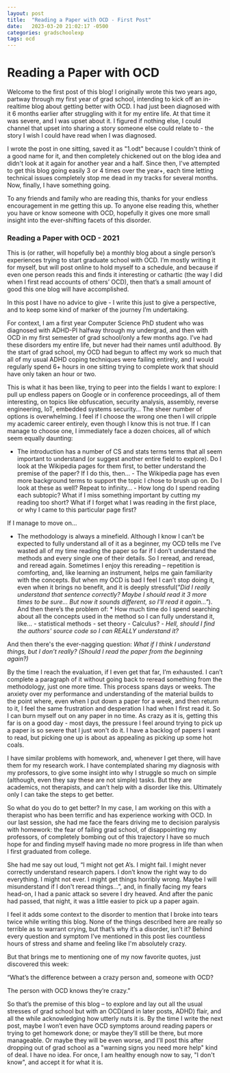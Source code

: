 ```yaml
---
layout: post
title:  "Reading a Paper with OCD - First Post"
date:   2023-03-20 21:02:17 -0500
categories: gradschoolexp
tags: ocd
---
```



# Reading a Paper with OCD
Welcome to the first post of this blog! I originally wrote this two years ago, partway through my first year of grad school, intending to kick off an in-realtime blog about getting better with OCD. I had just been diagnosed with it 6 months earlier after struggling with it for my entire life. At that time it was severe, and I was upset about it. I figured if nothing else, I could channel that upset into sharing a story someone else could relate to - the story I wish I could have read when I was diagnosed.

I wrote the post in one sitting, saved it as "1.odt" because I couldn't think of a good name for it, and then completely chickened out on the blog idea and didn't look at it again for another year and a half. Since then, I've attempted to get this blog going easily 3 or 4 times over the year+, each time letting technical issues completely stop me dead in my tracks for several months. Now, finally, I have something going.

To any friends and family who are reading this, thanks for your endless encouragement in me getting this up. To anyone else reading this, whether you have or know someone with OCD, hopefully it gives one more small insight into the ever-shifting facets of this disorder.


### Reading a Paper with OCD - 2021
This is (or rather, will hopefully be) a monthly blog about a single person’s experiences trying to start graduate school with OCD.
I’m mostly writing it for myself, but will post online to hold myself to a schedule, and because if even one person reads this and finds it interesting or cathartic (the way I did when I first read accounts of others’ OCD), then that’s a small amount of good this one blog will have accomplished.

In this post I have no advice to give - I write this just to give a perspective, and to keep some kind of marker of the journey I’m undertaking.


For context, I am a first year Computer Science PhD student who was diagnosed with ADHD-PI halfway through my undergrad, and then with OCD in my first semester of grad school/only a few months ago. I’ve had these disorders my entire life, but never had their names until adulthood. By the start of grad school, my OCD had begun to affect my work so much that all of my usual ADHD coping techniques were failing entirely, and I would regularly spend 6+ hours in one sitting trying to complete work that should have only taken an hour or two.


This is what it has been like, trying to peer into the fields I want to explore:
I pull up endless papers on Google or in conference proceedings, all of them interesting, on topics like obfuscation, security analysis, assembly, reverse engineering, IoT, embedded systems security…
The sheer number of options is overwhelming. I feel if I choose the wrong one then I will cripple my academic career entirely, even though I know this is not true.
If I can manage to choose one, I immediately face a dozen choices, all of which seem equally daunting:

* The introduction has a number of CS and stats terms terms that all seem important to understand (or suggest another entire field to explore). Do I look at the Wikipedia pages for them first, to better understand the premise of the paper? If I do this, then...
    	- The Wikipedia page has even more background terms to support the topic I chose to brush up on. Do I look at these as well? Repeat to infinity...
    	- How long do I spend reading each subtopic? What if I miss something important by cutting my reading too short? What if I forget what I was reading in the first place, or why I came to this particular page first?

If I manage to move on...
* The methodology is always a minefield. Although I know I can’t be expected to fully understand all of it as a beginner, my OCD tells me I’ve wasted all of my time reading the paper so far if I don’t understand the methods and every single one of their details. So I reread, and reread, and reread again. Sometimes I enjoy this rereading – repetition is comforting, and, like learning an instrument, helps me gain familiarity with the concepts. But when my OCD is bad I feel I can’t stop doing it, even when it brings no benefit, and it is deeply stressful(_"Did I really understand that sentence correctly? Maybe I should read it 3 more times to be sure... But now it sounds different, so I'll read it again..."_). And then there’s the problem of:
    	* How much time do I spend searching about all the concepts used in the method so I can fully understand it, like...
        	- statistical methods
        	- set theory
        	- Calculus?
        	- _Hell, should I find the authors' source code so I can REALLY understand it?_

      
And then there's the ever-nagging question: _What if I think I understand things, but I don’t really? (Should I read the paper from the beginning again?)_

By the time I reach the evaluation, if I even get that far, I’m exhausted. I can’t complete a paragraph of it without going back to reread something from the methodology, just one more time.
This process spans days or weeks. The anxiety over my performance and understanding of the material builds to the point where, even when I put down a paper for a week, and then return to it, I feel the same frustration and desperation I had when I first read it. So I can burn myself out on any paper in no time. As crazy as it is, getting this far is on a good day - most days, the pressure I feel around trying to pick up a paper is so severe that I just won't do it. I have a backlog of papers I want to read, but picking one up is about as appealing as picking up some hot coals.

I have similar problems with homework, and, whenever I get there, will have them for my research work.
I have contemplated sharing my diagnosis with my professors, to give some insight into why I struggle so much on simple (although, even they say these are not simple) tasks. But they are academics, not therapists, and can’t help with a disorder like this. Ultimately only I can take the steps to get better.

So what do you do to get better? In my case, I am working on this with a therapist who has been terrific and has experience working with OCD. In our last session, she had me face the fears driving me to decision paralysis with homework: the fear of failing grad school, of disappointing my professors, of completely bombing out of this trajectory I have so much hope for and finding myself having made no more progress in life than when I first graduated from college.

She had me say out loud, “I might not get A’s. I might fail. I might never correctly understand research papers. I don’t know the right way to do everything. I might not ever. I might get things horribly wrong. Maybe I will misunderstand if I don't reread things...”, and, in finally facing my fears head-on, I had a panic attack so severe I dry heaved. And after the panic had passed, that night, it was a little easier to pick up a paper again.

I feel it adds some context to the disorder to mention that I broke into tears twice while writing this blog. None of the things described here are really so terrible as to warrant crying, but that’s why it’s a disorder, isn’t it? Behind every question and symptom I’ve mentioned in this post lies countless hours of stress and shame and feeling like I'm absolutely crazy.

But that brings me to mentioning one of my now favorite quotes, just discovered this week:

“What’s the difference between a crazy person and, someone with OCD?

The person with OCD knows they’re crazy.”


So that’s the premise of this blog – to explore and lay out all the usual stresses of grad school but with an OCD(and in later posts, ADHD) flair, and all the while acknowledging how utterly nuts it is. By the time I write the next post, maybe I won’t even have OCD symptoms around reading papers or trying to get homework done; or maybe they’ll still be there, but more manageable. Or maybe they will be even worse, and I'll post this after dropping out of grad school as a "warning signs you need more help" kind of deal. I have no idea. For once, I am healthy enough now to say, "I don't know", and accept it for what it is.
